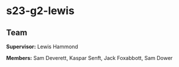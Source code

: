 # s23-g2-lewis

## Team

**Supervisor:** Lewis Hammond

**Members:** Sam Deverett, Kaspar Senft, Jack Foxabbott, Sam Dower
